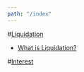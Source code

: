 ```yaml
---
path: "/index"
---
```


#[Liquidation](../liquidation)

- [What is Liquidation?](../liquidation/#What_is_Liquidation?)

#[Interest](../interest)